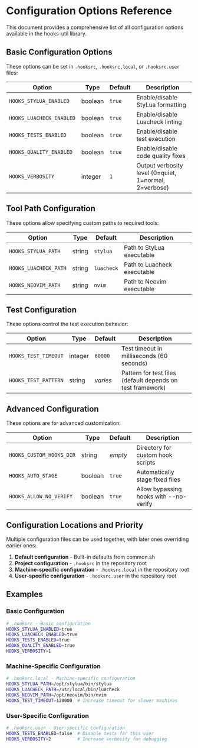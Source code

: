 # Configuration Options Reference

This document provides a comprehensive list of all configuration options available in the hooks-util library.

## Basic Configuration Options

These options can be set in `.hooksrc`, `.hooksrc.local`, or `.hooksrc.user` files:

| Option | Type | Default | Description |
|--------|------|---------|-------------|
| `HOOKS_STYLUA_ENABLED` | boolean | `true` | Enable/disable StyLua formatting |
| `HOOKS_LUACHECK_ENABLED` | boolean | `true` | Enable/disable Luacheck linting |
| `HOOKS_TESTS_ENABLED` | boolean | `true` | Enable/disable test execution |
| `HOOKS_QUALITY_ENABLED` | boolean | `true` | Enable/disable code quality fixes |
| `HOOKS_VERBOSITY` | integer | `1` | Output verbosity level (0=quiet, 1=normal, 2=verbose) |

## Tool Path Configuration

These options allow specifying custom paths to required tools:

| Option | Type | Default | Description |
|--------|------|---------|-------------|
| `HOOKS_STYLUA_PATH` | string | `stylua` | Path to StyLua executable |
| `HOOKS_LUACHECK_PATH` | string | `luacheck` | Path to Luacheck executable |
| `HOOKS_NEOVIM_PATH` | string | `nvim` | Path to Neovim executable |

## Test Configuration

These options control the test execution behavior:

| Option | Type | Default | Description |
|--------|------|---------|-------------|
| `HOOKS_TEST_TIMEOUT` | integer | `60000` | Test timeout in milliseconds (60 seconds) |
| `HOOKS_TEST_PATTERN` | string | *varies* | Pattern for test files (default depends on test framework) |

## Advanced Configuration

These options are for advanced customization:

| Option | Type | Default | Description |
|--------|------|---------|-------------|
| `HOOKS_CUSTOM_HOOKS_DIR` | string | *empty* | Directory for custom hook scripts |
| `HOOKS_AUTO_STAGE` | boolean | `true` | Automatically stage fixed files |
| `HOOKS_ALLOW_NO_VERIFY` | boolean | `true` | Allow bypassing hooks with --no-verify |

## Configuration Locations and Priority

Multiple configuration files can be used together, with later ones overriding earlier ones:

1. **Default configuration** - Built-in defaults from common.sh
2. **Project configuration** - `.hooksrc` in the repository root
3. **Machine-specific configuration** - `.hooksrc.local` in the repository root
4. **User-specific configuration** - `.hooksrc.user` in the repository root

## Examples

### Basic Configuration

```bash
# .hooksrc - Basic configuration
HOOKS_STYLUA_ENABLED=true
HOOKS_LUACHECK_ENABLED=true
HOOKS_TESTS_ENABLED=true
HOOKS_QUALITY_ENABLED=true
HOOKS_VERBOSITY=1
```

### Machine-Specific Configuration

```bash
# .hooksrc.local - Machine-specific configuration
HOOKS_STYLUA_PATH=/opt/stylua/bin/stylua
HOOKS_LUACHECK_PATH=/usr/local/bin/luacheck
HOOKS_NEOVIM_PATH=/opt/neovim/bin/nvim
HOOKS_TEST_TIMEOUT=120000  # Increase timeout for slower machines
```

### User-Specific Configuration

```bash
# .hooksrc.user - User-specific configuration
HOOKS_TESTS_ENABLED=false  # Disable tests for this user
HOOKS_VERBOSITY=2          # Increase verbosity for debugging
```
